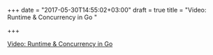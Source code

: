 +++
date = "2017-05-30T14:55:02+03:00"
draft = true
title = "Video: Runtime & Concurrency in Go "

+++

<p><a href="https://golangnews.com/stories/2279-video-runtime-concurrency-in-go-gopherconsg">Video: Runtime & Concurrency in Go </a></p>